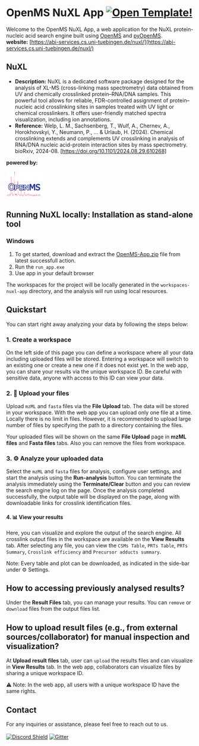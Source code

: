 # OpenMS NuXL App [![Open Template!](https://static.streamlit.io/badges/streamlit_badge_black_white.svg)](https://openms-template.streamlit.app/)

Welcome to the OpenMS NuXL App, a web application for the NuXL protein-nucleic acid search engine built using [OpenMS](https://openms.de/) and [pyOpenMS](https://pyopenms.readthedocs.io/en/latest/).<br/>
**website:** [https://abi-services.cs.uni-tuebingen.de/nuxl/](https://abi-services.cs.uni-tuebingen.de/nuxl/)

## NuXL

- **Description:** NuXL is a dedicated software package designed for the analysis of XL-MS (cross-linking mass spectrometry) data obtained from UV and chemically crosslinked protein–RNA/DNA samples. This powerful tool allows for reliable, FDR-controlled assignment of protein–nucleic acid crosslinking sites in samples treated with UV light or chemical crosslinkers. It offers user-friendly matched spectra visualization, including ion annotations.
- **Reference:** Welp, L. M., Sachsenberg, T., Wulf, A., Chernev, A., Horokhovskyi, Y., Neumann, P., ... & Urlaub, H. (2024). Chemical crosslinking extends and complements UV crosslinking in analysis of RNA/DNA nucleic acid-protein interaction sites by mass spectrometry. bioRxiv, 2024-08. [https://doi.org/10.1101/2024.08.29.610268]
  
**powered by:**

<img src="assets/OpenMS.png" width=20%>
  
## Running NuXL locally: Installation as stand-alone tool
### Windows
1. To get started, download and extract the [OpenMS-App.zip](https://github.com/Arslan-Siraj/nuxl-app/actions) file from latest successfull action.
2. Run the `run_app.exe`
3. Use app in your default browser <br/>

The workspaces for the project will be locally generated in the `workspaces-nuxl-app` directory, and the analysis will run using local resources.
   
## Quickstart 

You can start right away analyzing your data by following the steps below:

### 1. Create a workspace
On the left side of this page you can define a workspace where all your data including uploaded files will be stored. Entering a workspace will switch to an existing one or create a new one if it does not exist yet. In the web app, you can share your results via the unique workspace ID. Be careful with sensitive data, anyone with access to this ID can view your data.

### 2. 📁 Upload your files
Upload `mzML` and `fasta` files via the **File Upload** tab. The data will be stored in your workspace. With the web app you can upload only one file at a time.
Locally there is no limit in files. However, it is recommended to upload large number of files by specifying the path to a directory containing the files.

Your uploaded files will be shown on the same **File Upload** page in  **mzML files** and **Fasta files** tabs. Also you can remove the files from workspace.

### 3. ⚙️ Analyze your uploaded data

Select the `mzML` and `fasta` files for analysis, configure user settings, and start the analysis using the **Run-analysis** button.
You can terminate the analysis immediately using the **Terminate/Clear** button and you can review the search engine log on the page.
Once the analysis completed successfully, the output table will be displayed on the page, along with downloadable links for crosslink identification files.

#### 4. 📊 View your results
Here, you can visualize and explore the output of the search engine. All crosslink output files in the workspace are available on the **View Results** tab.
After selecting any file, you can view the `CSMs Table`, `PRTs Table`, `PRTs Summary`, `Crosslink efficiency` and `Precursor adducts summary`.

Note: Every table and plot can be downloaded, as indicated in the side-bar under ⚙️ Settings.

## How to accessing previously analysed results?
Under the **Result Files** tab, you can manage your results. You can `remove` or `download` files from the output files list.

## How to upload result files (e.g., from external sources/collaborator) for manual inspection and visualization?
At **Upload result files** tab, user can  `upload` the results files and can visualize in **View Results** tab.
In the web app, collaborators can visualize files by sharing a unique workspace ID.

⚠️ Note: In the web app, all users with a unique workspace ID have the same rights.

## Contact
For any inquiries or assistance, please feel free to reach out to us.<br/><br/>
[![Discord Shield](https://img.shields.io/discord/832282841836159006?style=flat-square&message=Discord&color=5865F2&logo=Discord&logoColor=FFFFFF&label=Discord)](https://discord.gg/4TAGhqJ7s5) [![Gitter](https://img.shields.io/static/v1?style=flat-square&message=on%20Gitter&color=ED1965&logo=Gitter&logoColor=FFFFFF&label=Chat)](https://gitter.im/OpenMS/OpenMS?utm_source=badge&utm_medium=badge&utm_campaign=pr-badge)
<br/><br/>





